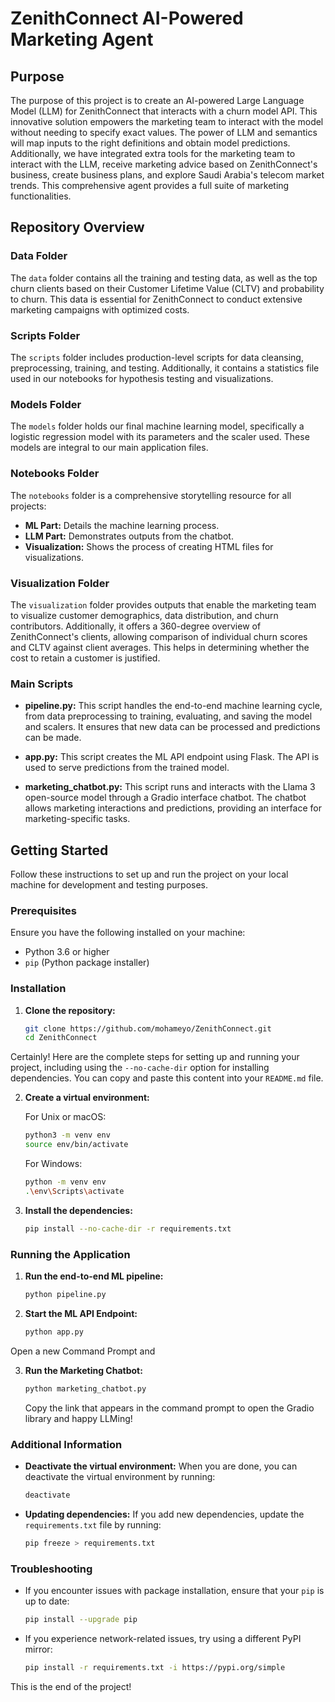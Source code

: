 # ZenithConnect AI-Powered Marketing Agent

## Purpose

The purpose of this project is to create an AI-powered Large Language Model (LLM) for ZenithConnect that interacts with a churn model API. This innovative solution empowers the marketing team to interact with the model without needing to specify exact values. The power of LLM and semantics will map inputs to the right definitions and obtain model predictions. Additionally, we have integrated extra tools for the marketing team to interact with the LLM, receive marketing advice based on ZenithConnect's business, create business plans, and explore Saudi Arabia's telecom market trends. This comprehensive agent provides a full suite of marketing functionalities.

## Repository Overview

### Data Folder

The `data` folder contains all the training and testing data, as well as the top churn clients based on their Customer Lifetime Value (CLTV) and probability to churn. This data is essential for ZenithConnect to conduct extensive marketing campaigns with optimized costs.

### Scripts Folder

The `scripts` folder includes production-level scripts for data cleansing, preprocessing, training, and testing. Additionally, it contains a statistics file used in our notebooks for hypothesis testing and visualizations.

### Models Folder

The `models` folder holds our final machine learning model, specifically a logistic regression model with its parameters and the scaler used. These models are integral to our main application files.

### Notebooks Folder

The `notebooks` folder is a comprehensive storytelling resource for all projects:
- **ML Part:** Details the machine learning process.
- **LLM Part:** Demonstrates outputs from the chatbot.
- **Visualization:** Shows the process of creating HTML files for visualizations.

### Visualization Folder

The `visualization` folder provides outputs that enable the marketing team to visualize customer demographics, data distribution, and churn contributors. Additionally, it offers a 360-degree overview of ZenithConnect's clients, allowing comparison of individual churn scores and CLTV against client averages. This helps in determining whether the cost to retain a customer is justified.

### Main Scripts

- **pipeline.py:** This script handles the end-to-end machine learning cycle, from data preprocessing to training, evaluating, and saving the model and scalers. It ensures that new data can be processed and predictions can be made.
  
- **app.py:** This script creates the ML API endpoint using Flask. The API is used to serve predictions from the trained model.

- **marketing_chatbot.py:** This script runs and interacts with the Llama 3 open-source model through a Gradio interface chatbot. The chatbot allows marketing interactions and predictions, providing an interface for marketing-specific tasks.

## Getting Started

Follow these instructions to set up and run the project on your local machine for development and testing purposes.

### Prerequisites

Ensure you have the following installed on your machine:
- Python 3.6 or higher
- `pip` (Python package installer)

### Installation

1. **Clone the repository:**

   ```sh
   git clone https://github.com/mohameyo/ZenithConnect.git
   cd ZenithConnect

Certainly! Here are the complete steps for setting up and running your project, including using the `--no-cache-dir` option for installing dependencies. You can copy and paste this content into your `README.md` file.

2. **Create a virtual environment:**

   For Unix or macOS:

   ```sh
   python3 -m venv env
   source env/bin/activate
   ```

   For Windows:

   ```sh
   python -m venv env
   .\env\Scripts\activate
   ```

3. **Install the dependencies:**

   ```sh
   pip install --no-cache-dir -r requirements.txt
   ```

### Running the Application

1. **Run the end-to-end ML pipeline:**

   ```sh
   python pipeline.py
   ```

2. **Start the ML API Endpoint:**

   ```sh
   python app.py
   ```
Open a new Command Prompt and

3. **Run the Marketing Chatbot:**

   ```sh
   python marketing_chatbot.py
   ```
   Copy the link that appears in the command prompt to open the Gradio library and happy LLMing!

### Additional Information

- **Deactivate the virtual environment:** When you are done, you can deactivate the virtual environment by running:

  ```sh
  deactivate
  ```

- **Updating dependencies:** If you add new dependencies, update the `requirements.txt` file by running:

  ```sh
  pip freeze > requirements.txt
  ```

### Troubleshooting

- If you encounter issues with package installation, ensure that your `pip` is up to date:

  ```sh
  pip install --upgrade pip
  ```

- If you experience network-related issues, try using a different PyPI mirror:

  ```sh
  pip install -r requirements.txt -i https://pypi.org/simple
  ```

This is the end of the project!
